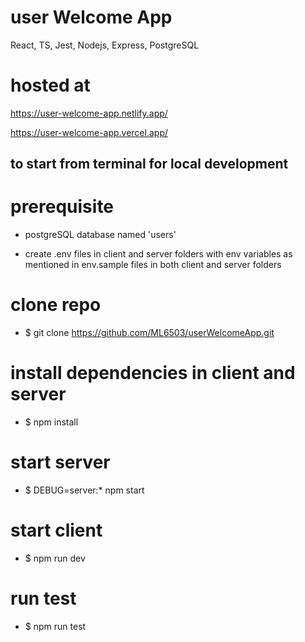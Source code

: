# user Welcome App

React, TS, Jest, Nodejs, Express, PostgreSQL

# hosted at 

https://user-welcome-app.netlify.app/

https://user-welcome-app.vercel.app/


## to start from terminal for local development

# prerequisite 

- postgreSQL database named 'users'

- create .env files in client and server folders
with env variables as mentioned in env.sample files
in both client and server folders

# clone repo

- $ git clone https://github.com/ML6503/userWelcomeApp.git

# install dependencies in client and server

- $ npm install

# start server 

- $ DEBUG=server:\* npm start

# start client

- $ npm run dev

# run test 
- $ npm run test